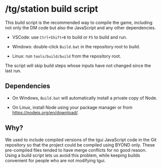 # /tg/station build script

This build script is the recommended way to compile the game, including not only the DM code but also the JavaScript and any other dependencies.

- VSCode: use `Ctrl+Shift+B` to build or `F5` to build and run.

- Windows: double-click `Build.bat` in the repository root to build.

- Linux: run `tools/build/build` from the repository root.

The script will skip build steps whose inputs have not changed since the last run.

## Dependencies

- On Windows, `Build.bat` will automatically install a private copy of Node.

- On Linux, install Node using your package manager or from <https://nodejs.org/en/download/>.

## Why?

We used to include compiled versions of the tgui JavaScript code in the Git repository so that the project could be compiled using BYOND only. These pre-compiled files tended to have merge conflicts for no good reason. Using a build script lets us avoid this problem, while keeping builds convenient for people who are not modifying tgui.
